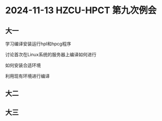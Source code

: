 # 2024-11-13 HZCU-HPCT 第九次例会  

## 大一
学习编译安装运行hpl和hpcg程序

讨论首次在Linux系统的服务器上编译如何进行

如何安装合适环境

利用现有环境进行编译

## 大二

## 大三
